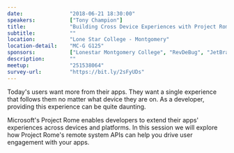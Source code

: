 ```yaml
---
date:               "2018-06-21 18:30:00"
speakers:           ["Tony Champion"]
title:              "Building Cross Device Experiences with Project Rome"
subtitle:           ""
location:           "Lone Star College - Montgomery"
location-detail:    "MC-G G125"
sponsors:           ["Lonestar Montgomery College", "RevDeBug", "JetBrains", "Telerik"]
description:        ""
meetup:             "251538064"
survey-url:         "https://bit.ly/2sFyUDs"
---
```

Today's users want more from their apps. They want  a single experience that follows them no matter what device they are on. As a developer, providing this experience can be quite daunting. 

Microsoft's Project Rome enables developers to extend their apps' experiences across devices and platforms. In this session we will explore how Project Rome's remote system APIs can help you drive user engagement with your apps.